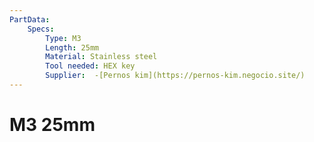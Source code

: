 ```yaml
---
PartData:
    Specs:
        Type: M3
        Length: 25mm
        Material: Stainless steel
        Tool needed: HEX key
        Supplier:  -[Pernos kim](https://pernos-kim.negocio.site/)
---
```

# M3 25mm

